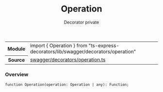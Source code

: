 <header class="symbol-info-header">    <h1 id="operation">Operation</h1>    <label class="symbol-info-type-label decorator">Decorator</label>    <label class="api-type-label private">private</label>  </header>
<section class="symbol-info">      <table class="is-full-width">        <tbody>        <tr>          <th>Module</th>          <td>            <div class="lang-typescript">                <span class="token keyword">import</span> { Operation }                 <span class="token keyword">from</span>                 <span class="token string">"ts-express-decorators/lib/swagger/decorators/operation"</span>                            </div>          </td>        </tr>        <tr>          <th>Source</th>          <td>            <a href="https://romakita.github.io/ts-express-decorators/#//blob/v2.13.0/src/swagger/decorators/operation.ts#L0-L0">                swagger/decorators/operation.ts            </a>        </td>        </tr>                </tbody>      </table>    </section>

### Overview

<pre><code class="typescript-lang">function <span class="token function">Operation</span><span class="token punctuation">(</span>operation<span class="token punctuation">:</span> Operation | <span class="token keyword">any</span><span class="token punctuation">)</span><span class="token punctuation">:</span> Function<span class="token punctuation">;</span></code></pre>
